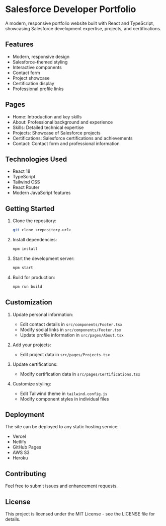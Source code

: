 # Salesforce Developer Portfolio

A modern, responsive portfolio website built with React and TypeScript, showcasing Salesforce development expertise, projects, and certifications.

## Features

- Modern, responsive design
- Salesforce-themed styling
- Interactive components
- Contact form
- Project showcase
- Certification display
- Professional profile links

## Pages

- Home: Introduction and key skills
- About: Professional background and experience
- Skills: Detailed technical expertise
- Projects: Showcase of Salesforce projects
- Certifications: Salesforce certifications and achievements
- Contact: Contact form and professional information

## Technologies Used

- React 18
- TypeScript
- Tailwind CSS
- React Router
- Modern JavaScript features

## Getting Started

1. Clone the repository:

   ```bash
   git clone <repository-url>
   ```

2. Install dependencies:

   ```bash
   npm install
   ```

3. Start the development server:

   ```bash
   npm start
   ```

4. Build for production:
   ```bash
   npm run build
   ```

## Customization

1. Update personal information:

   - Edit contact details in `src/components/Footer.tsx`
   - Modify social links in `src/components/Footer.tsx`
   - Update profile information in `src/pages/About.tsx`

2. Add your projects:

   - Edit project data in `src/pages/Projects.tsx`

3. Update certifications:

   - Modify certification data in `src/pages/Certifications.tsx`

4. Customize styling:
   - Edit Tailwind theme in `tailwind.config.js`
   - Modify component styles in individual files

## Deployment

The site can be deployed to any static hosting service:

- Vercel
- Netlify
- GitHub Pages
- AWS S3
- Heroku

## Contributing

Feel free to submit issues and enhancement requests.

## License

This project is licensed under the MIT License - see the LICENSE file for details.
